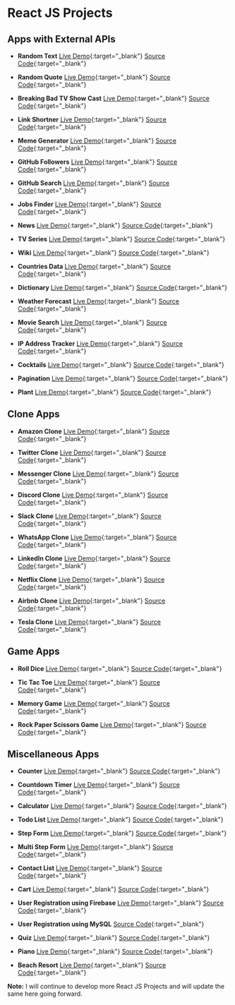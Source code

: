 # React JS Projects

## Apps with External APIs

- **Random Text** [Live Demo](https://praveenorugantitech.github.io/praveenorugantitech-random-text-reactjs/){:target="\_blank"} [Source Code](https://github.com/praveenorugantitech/praveenorugantitech-random-text-reactjs){:target="\_blank"}

- **Random Quote** [Live Demo](https://praveenorugantitech.github.io/praveenorugantitech-random-quote-reactjs/){:target="\_blank"} [Source Code](https://github.com/praveenorugantitech/praveenorugantitech-random-quote-reactjs){:target="\_blank"}

- **Breaking Bad TV Show Cast** [Live Demo](https://praveenorugantitech.github.io/praveenorugantitech-breaking-bad-cast-reactjs/){:target="\_blank"} [Source Code](https://github.com/praveenorugantitech/praveenorugantitech-breaking-bad-cast-reactjs){:target="\_blank"}

- **Link Shortner** [Live Demo](https://praveenorugantitech.github.io/praveenorugantitech-link-shortner-reactjs/){:target="\_blank"} [Source Code](https://github.com/praveenorugantitech/praveenorugantitech-link-shortner-reactjs){:target="\_blank"}

- **Meme Generator** [Live Demo](https://praveenorugantitech.github.io/praveenorugantitech-meme-generator-reactjs/){:target="\_blank"} [Source Code](https://github.com/praveenorugantitech/praveenorugantitech-meme-generator-reactjs){:target="\_blank"}

- **GitHub Followers** [Live Demo](https://praveenorugantitech.github.io/praveenorugantitech-github-followers-reactjs/){:target="\_blank"} [Source Code](https://github.com/praveenorugantitech/praveenorugantitech-github-followers-reactjs){:target="\_blank"}

- **GitHub Search** [Live Demo](https://praveenorugantitech.github.io/praveenorugantitech-github-search-reactjs/){:target="\_blank"} [Source Code](https://github.com/praveenorugantitech/praveenorugantitech-github-search-reactjs){:target="\_blank"}

- **Jobs Finder** [Live Demo](https://praveenorugantitech.github.io/praveenorugantitech-jobs-reactjs/){:target="\_blank"} [Source Code](https://github.com/praveenorugantitech/praveenorugantitech-jobs-reactjs){:target="\_blank"}

- **News** [Live Demo](https://praveenorugantitech.github.io/praveenorugantitech-news-reactjs/){:target="\_blank"} [Source Code](https://github.com/praveenorugantitech/praveenorugantitech-news-reactjs){:target="\_blank"}

- **TV Series** [Live Demo](https://praveenorugantitech.github.io/praveenorugantitech-tv-series-reactjs/){:target="\_blank"} [Source Code](https://github.com/praveenorugantitech/praveenorugantitech-tv-series-reactjs){:target="\_blank"}

- **Wiki** [Live Demo](https://praveenorugantitech.github.io/praveenorugantitech-wiki-reactjs/){:target="\_blank"} [Source Code](https://github.com/praveenorugantitech/praveenorugantitech-wiki-reactjs){:target="\_blank"}

- **Countries Data** [Live Demo](https://praveenorugantitech.github.io/praveenorugantitech-countries-reactjs/){:target="\_blank"} [Source Code](https://github.com/praveenorugantitech/praveenorugantitech-countries-reactjs){:target="\_blank"}

- **Dictionary** [Live Demo](https://praveenorugantitech.github.io/praveenorugantitech-dictionary-reactjs/){:target="\_blank"} [Source Code](https://github.com/praveenorugantitech/praveenorugantitech-dictionary-reactjs){:target="\_blank"}

- **Weather Forecast** [Live Demo](https://praveenorugantitech.github.io/praveenorugantitech-weather-reactjs/){:target="\_blank"} [Source Code](https://github.com/praveenorugantitech/praveenorugantitech-weather-reactjs){:target="\_blank"}

- **Movie Search** [Live Demo](https://praveenorugantitech.github.io/praveenorugantitech-movie-reactjs/){:target="\_blank"} [Source Code](https://github.com/praveenorugantitech/praveenorugantitech-movie-reactjs){:target="\_blank"}

- **IP Address Tracker** [Live Demo](https://praveenorugantitech.github.io/praveenorugantitech-ipaddress-tracker-reactjs/){:target="\_blank"} [Source Code](https://github.com/praveenorugantitech/praveenorugantitech-ipaddress-tracker-reactjs){:target="\_blank"}

- **Cocktails** [Live Demo](https://praveenorugantitech.github.io/praveenorugantitech-cocktails-reactjs/){:target="\_blank"} [Source Code](https://github.com/praveenorugantitech/praveenorugantitech-cocktails-reactjs){:target="\_blank"}

- **Pagination** [Live Demo](https://praveenorugantitech.github.io/praveenorugantitech-pagination-reactjs/){:target="\_blank"} [Source Code](https://github.com/praveenorugantitech/praveenorugantitech-pagination-reactjs){:target="\_blank"}

- **Plant** [Live Demo](https://praveenorugantitech.github.io/praveenorugantitech-plant-reactjs/){:target="\_blank"} [Source Code](https://github.com/praveenorugantitech/praveenorugantitech-plant-reactjs){:target="\_blank"}

## Clone Apps

- **Amazon Clone** [Live Demo](https://praveenorugantitech-amaz-clone.firebaseapp.com/){:target="\_blank"} [Source Code](https://github.com/praveenorugantitech/praveenorugantitech-amazon-clone-reactjs){:target="\_blank"}

- **Twitter Clone** [Live Demo](https://praveenoruganti-twitter-clone.firebaseapp.com/){:target="\_blank"} [Source Code](https://github.com/praveenorugantitech/praveenorugantitech-twitter-clone-reactjs){:target="\_blank"}

- **Messenger Clone** [Live Demo](https://praveenoruganti-msg-clone.firebaseapp.com/){:target="\_blank"} [Source Code](https://github.com/praveenorugantitech/praveenorugantitech-messenger-clone-reactjs){:target="\_blank"}

- **Discord Clone** [Live Demo](https://praveenoruganti-discord-clone.firebaseapp.com/){:target="\_blank"} [Source Code](https://github.com/praveenorugantitech/praveenorugantitech-discord-clone-reactjs){:target="\_blank"}

- **Slack Clone** [Live Demo](https://praveenoruganti-slack-clone.firebaseapp.com/){:target="\_blank"} [Source Code](https://github.com/praveenorugantitech/praveenorugantitech-slack-clone-reactjs){:target="\_blank"}

- **WhatsApp Clone** [Live Demo](https://praveenoruganti-whatsapp-clone.firebaseapp.com/){:target="\_blank"} [Source Code](https://github.com/praveenorugantitech/praveenorugantitech-whatsapp-clone-reactjs){:target="\_blank"}

- **LinkedIn Clone** [Live Demo](https://praveenoruganti-linkedin-clone.firebaseapp.com/){:target="\_blank"} [Source Code](https://github.com/praveenorugantitech/praveenorugantitech-linkedin-clone-reactjs){:target="\_blank"}

- **Netflix Clone** [Live Demo](https://praveenorugantitech.github.io/praveenorugantitech-netflix-clone-reactjs/){:target="\_blank"} [Source Code](https://github.com/praveenorugantitech/praveenorugantitech-netflix-clone-reactjs){:target="\_blank"}

- **Airbnb Clone** [Live Demo](https://praveenorugantitech.github.io/praveenorugantitech-airbnb-clone-reactjs/){:target="\_blank"} [Source Code](https://github.com/praveenorugantitech/praveenorugantitech-airbnb-clone-reactjs){:target="\_blank"}

- **Tesla Clone** [Live Demo](https://praveenorugantitech.github.io/praveenorugantitech-tesla-clone-reactjs/){:target="\_blank"} [Source Code](https://github.com/praveenorugantitech/praveenorugantitech-tesla-clone-reactjs){:target="\_blank"}

## Game Apps

- **Roll Dice** [Live Demo](https://praveenorugantitech.github.io/praveenorugantitech-roll-dice-reactjs/){:target="\_blank"} [Source Code](https://github.com/praveenorugantitech/praveenorugantitech-roll-dice-reactjs){:target="\_blank"}

- **Tic Tac Toe** [Live Demo](https://praveenorugantitech.github.io/praveenorugantitech-tic-tac-toe-reactjs/){:target="\_blank"} [Source Code](https://github.com/praveenorugantitech/praveenorugantitech-tic-tac-toe-reactjs){:target="\_blank"}

- **Memory Game** [Live Demo](https://praveenorugantitech.github.io/praveenorugantitech-memory-reactjs/){:target="\_blank"} [Source Code](https://github.com/praveenorugantitech/praveenorugantitech-memory-reactjs){:target="\_blank"}

- **Rock Paper Scissors Game** [Live Demo](https://praveenorugantitech.github.io/praveenorugantitech-rock-paper-scissors-reactjs/){:target="\_blank"} [Source Code](https://github.com/praveenorugantitech/praveenorugantitech-rock-paper-scissors-reactjs/){:target="\_blank"}


## Miscellaneous Apps

- **Counter** [Live Demo](https://praveenorugantitech.github.io/praveenorugantitech-counter-reactjs/){:target="\_blank"} [Source Code](https://github.com/praveenorugantitech/praveenorugantitech-counter-reactjs){:target="\_blank"}

- **Countdown Timer** [Live Demo](https://praveenorugantitech.github.io/praveenorugantitech-countdown-timer-reactjs/){:target="\_blank"} [Source Code](https://github.com/praveenorugantitech/praveenorugantitech-countdown-timer-reactjs){:target="\_blank"}

- **Calculator** [Live Demo](https://praveenorugantitech.github.io/praveenorugantitech-calculator-reactjs/){:target="\_blank"} [Source Code](https://github.com/praveenorugantitech/praveenorugantitech-calculator-reactjs){:target="\_blank"}

- **Todo List** [Live Demo](https://praveenorugantitech.github.io/praveenorugantitech-todo-reactjs/){:target="\_blank"} [Source Code](https://github.com/praveenorugantitech/praveenorugantitech-todo-reactjs){:target="\_blank"}

- **Step Form** [Live Demo](https://praveenorugantitech.github.io/praveenorugantitech-step-form-reactjs/){:target="\_blank"} [Source Code](https://github.com/praveenorugantitech/praveenorugantitech-step-form-reactjs){:target="\_blank"}

- **Multi Step Form** [Live Demo](https://praveenorugantitech.github.io/praveenorugantitech-multi-step-form-reactjs/){:target="\_blank"} [Source Code](https://github.com/praveenorugantitech/praveenorugantitech-multi-step-form-reactjs){:target="\_blank"}

- **Contact List** [Live Demo](https://praveenorugantitech.github.io/praveenorugantitech-contact-list-reactjs/){:target="\_blank"} [Source Code](https://github.com/praveenorugantitech/praveenorugantitech-contact-list-reactjs){:target="\_blank"}

- **Cart** [Live Demo](https://praveenorugantitech.github.io/praveenorugantitech-cart-reactjs/){:target="\_blank"} [Source Code](https://github.com/praveenorugantitech/praveenorugantitech-cart-reactjs){:target="\_blank"}

- **User Registration using Firebase** [Live Demo](https://praveenoruganti-user-reg.firebaseapp.com/){:target="\_blank"} [Source Code](https://github.com/praveenorugantitech/praveenorugantitech-user-registration-reactjs){:target="\_blank"}

- **User Registration using MySQL** [Source Code](https://github.com/praveenorugantitech/praveenorugantitech-user-registration-app-mysql-reactjs){:target="\_blank"}

- **Quiz** [Live Demo](https://praveenorugantitech.github.io/praveenorugantitech-quiz-reactjs/){:target="\_blank"} [Source Code](https://github.com/praveenorugantitech/praveenorugantitech-quiz-reactjs){:target="\_blank"}

- **Piano** [Live Demo](https://praveenorugantitech.github.io/praveenorugantitech-piano-reactjs/){:target="\_blank"} [Source Code](https://github.com/praveenorugantitech/praveenorugantitech-piano-reactjs){:target="\_blank"}

- **Beach Resort** [Live Demo](https://praveenorugantitech.github.io/praveenorugantitech-beach-resort-reactjs/){:target="\_blank"} [Source Code](https://github.com/praveenorugantitech/praveenorugantitech-beach-resort-reactjs){:target="\_blank"}

**Note:** I will continue to develop more React JS Projects and will update the same here going forward.
